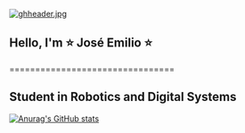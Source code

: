 [![ghheader.jpg](https://i.postimg.cc/NMXFbqMW/ghheader.jpg)](https://postimg.cc/N9gQfnR4)

## Hello, I'm ⭐ José Emilio ⭐
================================

Student in Robotics and Digital Systems
--------------------------------------


[![Anurag's GitHub stats](https://github-readme-stats.vercel.app/api?username=Josemiliowo)](https://github.com/Josemiliowo)
